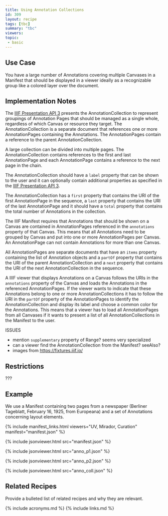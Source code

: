 ```yaml
---
title: Using Annotation Collections
id: 309
layout: recipe
tags: [tbc]
summary: "tbc"
viewers:
topic: 
 - basic
---
```


## Use Case

You have a large number of Annotations covering multiple Canvases in a Manifest that should be displayed in a viewer ideally as a recognizable group like a colored layer over the document.

## Implementation Notes

The [IIIF Presentation API 3](https://iiif.io/api/presentation/3.0/#58-annotation-collection) presents the AnnotationCollection to represent groupings of Annotation Pages that should be managed as a single whole, regardless of which Canvas or resource they target. The AnnotationCollection is a separate document that references one or more AnnotationPages containing the Annotations. The AnnotationPages contain a reference to the parent AnnotationCollection. 

A large collection can be divided into multiple pages. The AnnotationCollection contains references to the first and last AnnotationPage and each AnnotationPage contains a reference to the next page in the chain.

The AnnotationCollection should have a `label` property that can be shown to the user and it can optionally contain additional properties as specified in the [IIIF Presentation API 3](https://iiif.io/api/presentation/3.0/#a-summary-of-property-requirements). 

The AnnotationCollection has a `first` property that contains the URI of the first AnnotationPage in the sequence, a `last` property that contains the URI of the last AnnotationPage and it should have a `total` property that contains the total number of Annotations in the collection.

The IIIF Manifest requires that Annotations that should be shown on a Canvas are contained in AnnotationPages referenced in the `annotations` property of that Canvas. This means that all Annotations need to be grouped by Canvas and put into one or more AnnotationPages per Canvas. An AnnotationPage can not contain Annotations for more than one Canvas.

All AnnotationPages are separate documents that have an `items` property containing the list of Annotation objects and a `partOf` property that contains the URI of the parent AnnotationCollection and a `next` property that contains the URI of the next AnnotationCollection in the sequence.

A IIIF viewer that displays Annotations on a Canvas follows the URIs in the `annotations` property of the Canvas and loads the Annotations in the referenced AnnotationPages. If the viewer wants to indicate that these Annotations belong to one or more AnnotationCollections it has to follow the URI in the `partOf` property of the AnnotationPages to identify the AnnotationCollection and display its label and choose a common color for the Annotations. This means that a viewer has to load all AnnotationPages from all Canvases if it wants to present a list of all AnnotationCollections in the Manifest to the user.



ISSUES
- mention `supplementary` property of Range? seems very specialized
- can a viewer find the AnnotationCollection from the Manifest? seeAlso?
- images from https://fixtures.iiif.io/

## Restrictions

???

## Example

We use a Manifest containing two pages from a newspaper (Berliner Tageblatt, February 16, 1925, from Europeana) and a set of Annotations concerning layout elements.

{% include manifest_links.html viewers="UV, Mirador, Curation" manifest="manifest.json" %}

{% include jsonviewer.html src="manifest.json" %}

{% include jsonviewer.html src="anno_p1.json" %}

{% include jsonviewer.html src="anno_p2.json" %}

{% include jsonviewer.html src="anno_coll.json" %}

## Related Recipes

Provide a bulleted list of related recipes and why they are relevant.

{% include acronyms.md %}
{% include links.md %}

